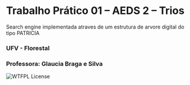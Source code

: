 # Trabalho Prático 01 – AEDS 2 – Trios

Search engine implementada atraves de um estrutura de arvore digital do tipo PATRICIA

### UFV - Florestal
### Professora: Glaucia Braga e Silva

![WTFPL License](http://www.wtfpl.net/wp-content/uploads/2012/12/wtfpl-badge-1.png)

